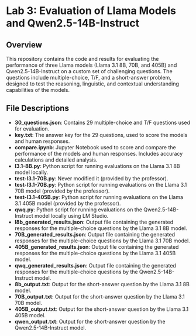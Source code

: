 # Lab 3: Evaluation of Llama Models and Qwen2.5-14B-Instruct

## Overview
This repository contains the code and results for evaluating the performance of three Llama models (Llama 3.1 8B, 70B, and 405B) and Qwen2.5-14B-Instruct on a custom set of challenging questions. The questions include multiple-choice, T/F, and a short-answer problem, designed to test the reasoning, linguistic, and contextual understanding capabilities of the models.

## File Descriptions
- **30_questions.json**: Contains 29 multiple-choice and T/F questions used for evaluation.
- **key.txt**: The answer key for the 29 questions, used to score the models and human responses.
- **compare.ipynb**: Jupyter Notebook used to score and compare the performance of the models and human responses. Includes accuracy calculations and detailed analysis.
- **l3.1-8B.py**: Python script for running evaluations on the Llama 3.1 8B model locally.
- **test-l3.1-70B.py**: Never modified it (provided by the professor).
- **test-l3.1-70B.py**: Python script for running evaluations on the Llama 3.1 70B model (provided by the professor).
- **test-l3.1-405B.py**: Python script for running evaluations on the Llama 3.1 405B model (provided by the professor).
- **qwq.py**: Python script for running evaluations on the Qwen2.5-14B-Instruct model locally using LM Studio.
- **l8b_generated_results.json**: Output file containing the generated responses for the multiple-choice questions by the Llama 3.1 8B model.
- **70B_generated_results.json**: Output file containing the generated responses for the multiple-choice questions by the Llama 3.1 70B model.
- **405B_generated_results.json**: Output file containing the generated responses for the multiple-choice questions by the Llama 3.1 405B model.
- **qwq_generated_results.json**: Output file containing the generated responses for the multiple-choice questions by the Qwen2.5-14B-Instruct model.
- **8b_output.txt**: Output for the short-answer question by the Llama 3.1 8B model.
- **70B_output.txt**: Output for the short-answer question by the Llama 3.1 70B model.
- **405B_output.txt**: Output for the short-answer question by the Llama 3.1 405B model.
- **qwen_output.txt**: Output for the short-answer question by the Qwen2.5-14B-Instruct model.
